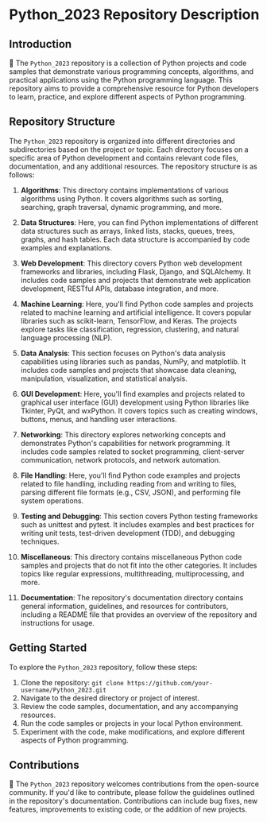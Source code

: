 # Python_2023 Repository Description

## Introduction
🐍 The `Python_2023` repository is a collection of Python projects and code samples that demonstrate various programming concepts, algorithms, and practical applications using the Python programming language. This repository aims to provide a comprehensive resource for Python developers to learn, practice, and explore different aspects of Python programming.

## Repository Structure
The `Python_2023` repository is organized into different directories and subdirectories based on the project or topic. Each directory focuses on a specific area of Python development and contains relevant code files, documentation, and any additional resources. The repository structure is as follows:

1. **Algorithms**: This directory contains implementations of various algorithms using Python. It covers algorithms such as sorting, searching, graph traversal, dynamic programming, and more.

2. **Data Structures**: Here, you can find Python implementations of different data structures such as arrays, linked lists, stacks, queues, trees, graphs, and hash tables. Each data structure is accompanied by code examples and explanations.

3. **Web Development**: This directory covers Python web development frameworks and libraries, including Flask, Django, and SQLAlchemy. It includes code samples and projects that demonstrate web application development, RESTful APIs, database integration, and more.

4. **Machine Learning**: Here, you'll find Python code samples and projects related to machine learning and artificial intelligence. It covers popular libraries such as scikit-learn, TensorFlow, and Keras. The projects explore tasks like classification, regression, clustering, and natural language processing (NLP).

5. **Data Analysis**: This section focuses on Python's data analysis capabilities using libraries such as pandas, NumPy, and matplotlib. It includes code samples and projects that showcase data cleaning, manipulation, visualization, and statistical analysis.

6. **GUI Development**: Here, you'll find examples and projects related to graphical user interface (GUI) development using Python libraries like Tkinter, PyQt, and wxPython. It covers topics such as creating windows, buttons, menus, and handling user interactions.

7. **Networking**: This directory explores networking concepts and demonstrates Python's capabilities for network programming. It includes code samples related to socket programming, client-server communication, network protocols, and network automation.

8. **File Handling**: Here, you'll find Python code examples and projects related to file handling, including reading from and writing to files, parsing different file formats (e.g., CSV, JSON), and performing file system operations.

9. **Testing and Debugging**: This section covers Python testing frameworks such as unittest and pytest. It includes examples and best practices for writing unit tests, test-driven development (TDD), and debugging techniques.

10. **Miscellaneous**: This directory contains miscellaneous Python code samples and projects that do not fit into the other categories. It includes topics like regular expressions, multithreading, multiprocessing, and more.

11. **Documentation**: The repository's documentation directory contains general information, guidelines, and resources for contributors, including a README file that provides an overview of the repository and instructions for usage.

## Getting Started
To explore the `Python_2023` repository, follow these steps:

1. Clone the repository: `git clone https://github.com/your-username/Python_2023.git`
2. Navigate to the desired directory or project of interest.
3. Review the code samples, documentation, and any accompanying resources.
4. Run the code samples or projects in your local Python environment.
5. Experiment with the code, make modifications, and explore different aspects of Python programming.

## Contributions
🤝 The `Python_2023` repository welcomes contributions from the open-source community. If you'd like to contribute, please follow the guidelines outlined in the repository's documentation. Contributions can include bug fixes, new features, improvements to existing code, or the addition of new projects.


